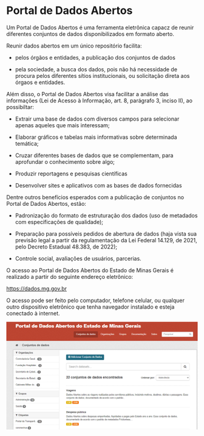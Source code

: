 # Portal de Dados Abertos

Um Portal de Dados Abertos é uma ferramenta eletrônica capacz de reunir diferentes conjuntos de dados disponibilizados em formato aberto.

Reunir dados abertos em um único repositório facilita: 

 - pelos órgãos e entidades, a publicação dos conjuntos de dados

 - pela sociedade, a busca dos dados, pois não há necessidade de procura pelos diferentes sítios institucionais, ou solicitação direta aos órgaos e entidades.

Além disso, o Portal de Dados Abertos visa facilitar a análise das informações (Lei de Acesso à Informação, art. 8, parágrafo 3, inciso II), ao possibiltar:

* Extrair uma base de dados com diversos campos para selecionar apenas aqueles que mais interessam;

* Elaborar gráficos e tabelas mais informativas sobre determinada temática;

* Cruzar diferentes bases de dados que se complementam, para aprofundar o conhecimento sobre algo;

* Produzir reportagens e pesquisas científicas

* Desenvolver sites e aplicativos com as bases de dados fornecidas 


Dentre outros benefícios esperados com a publicação de conjuntos no Portal de Dados Abertos, estão:

* Padronização do formato de estruturação dos dados (uso de metadados com especificações de qualidade);

* Preparação para possíveis pedidos de abertura de dados (haja vista sua previsão legal a partir da regulamentação da Lei Federal 14.129, de 2021, pelo  Decreto Estadual 48.383, de 2022);

* Controle social, avaliações de usuários, parcerias.

O acesso ao Portal de Dados Abertos do Estado de Minas Gerais é realizado a partir do seguinte endereço eletrônico:

https://dados.mg.gov.br

O acesso pode ser feito pelo computador, telefone celular, ou qualquer outro dispositivo eletrônico que tenha navegador instalado e esteja conectado à internet.

![](static/portal.png)

